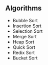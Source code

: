 ## Algorithms
- Bubble Sort
- Insertion Sort
- Selection Sort
- Merge Sort
- Heap Sort
- Quick Sort
- Redix Sort
- Bucket Sort